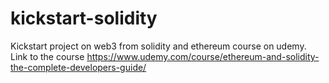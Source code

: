 # kickstart-solidity
Kickstart project on web3 from solidity and ethereum course on udemy.<br/>
Link to the course https://www.udemy.com/course/ethereum-and-solidity-the-complete-developers-guide/
